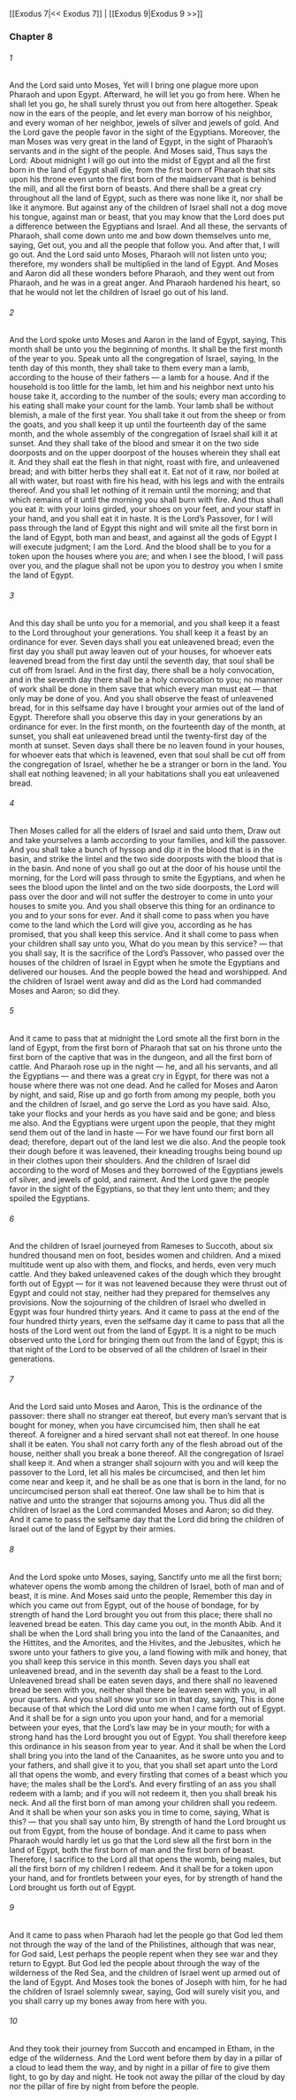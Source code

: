 [[Exodus 7|<< Exodus 7]]  |  [[Exodus 9|Exodus 9 >>]]

### Chapter 8
###### 1
And the Lord said unto Moses, Yet will I bring one plague more upon Pharaoh and upon Egypt. Afterward, he will let you go from here. When he shall let you go, he shall surely thrust you out from here altogether. Speak now in the ears of the people, and let every man borrow of his neighbor, and every woman of her neighbor, jewels of silver and jewels of gold. And the Lord gave the people favor in the sight of the Egyptians. Moreover, the man Moses was very great in the land of Egypt, in the sight of Pharaoh’s servants and in the sight of the people. And Moses said, Thus says the Lord: About midnight I will go out into the midst of Egypt and all the first born in the land of Egypt shall die, from the first born of Pharaoh that sits upon his throne even unto the first born of the maidservant that is behind the mill, and all the first born of beasts. And there shall be a great cry throughout all the land of Egypt, such as there was none like it, nor shall be like it anymore. But against any of the children of Israel shall not a dog move his tongue, against man or beast, that you may know that the Lord does put a difference between the Egyptians and Israel. And all these, the servants of Pharaoh, shall come down unto me and bow down themselves unto me, saying, Get out, you and all the people that follow you. And after that, I will go out. And the Lord said unto Moses, Pharaoh will not listen unto you; therefore, my wonders shall be multiplied in the land of Egypt. And Moses and Aaron did all these wonders before Pharaoh, and they went out from Pharaoh, and he was in a great anger. And Pharaoh hardened his heart, so that he would not let the children of Israel go out of his land.

###### 2
And the Lord spoke unto Moses and Aaron in the land of Egypt, saying, This month shall be unto you the beginning of months. It shall be the first month of the year to you. Speak unto all the congregation of Israel, saying, In the tenth day of this month, they shall take to them every man a lamb, according to the house of their fathers — a lamb for a house. And if the household is too little for the lamb, let him and his neighbor next unto his house take it, according to the number of the souls; every man according to his eating shall make your count for the lamb. Your lamb shall be without blemish, a male of the first year. You shall take it out from the sheep or from the goats, and you shall keep it up until the fourteenth day of the same month, and the whole assembly of the congregation of Israel shall kill it at sunset. And they shall take of the blood and smear it on the two side doorposts and on the upper doorpost of the houses wherein they shall eat it. And they shall eat the flesh in that night, roast with fire, and unleavened bread; and with bitter herbs they shall eat it. Eat not of it raw, nor boiled at all with water, but roast with fire his head, with his legs and with the entrails thereof. And you shall let nothing of it remain until the morning; and that which remains of it until the morning you shall burn with fire. And thus shall you eat it: with your loins girded, your shoes on your feet, and your staff in your hand, and you shall eat it in haste. It is the Lord’s Passover, for I will pass through the land of Egypt this night and will smite all the first born in the land of Egypt, both man and beast, and against all the gods of Egypt I will execute judgment; I am the Lord. And the blood shall be to you for a token upon the houses where you are; and when I see the blood, I will pass over you, and the plague shall not be upon you to destroy you when I smite the land of Egypt.

###### 3
And this day shall be unto you for a memorial, and you shall keep it a feast to the Lord throughout your generations. You shall keep it a feast by an ordinance for ever. Seven days shall you eat unleavened bread; even the first day you shall put away leaven out of your houses, for whoever eats leavened bread from the first day until the seventh day, that soul shall be cut off from Israel. And in the first day, there shall be a holy convocation, and in the seventh day there shall be a holy convocation to you; no manner of work shall be done in them save that which every man must eat — that only may be done of you. And you shall observe the feast of unleavened bread, for in this selfsame day have I brought your armies out of the land of Egypt. Therefore shall you observe this day in your generations by an ordinance for ever. In the first month, on the fourteenth day of the month, at sunset, you shall eat unleavened bread until the twenty-first day of the month at sunset. Seven days shall there be no leaven found in your houses, for whoever eats that which is leavened, even that soul shall be cut off from the congregation of Israel, whether he be a stranger or born in the land. You shall eat nothing leavened; in all your habitations shall you eat unleavened bread.

###### 4
Then Moses called for all the elders of Israel and said unto them, Draw out and take yourselves a lamb according to your families, and kill the passover. And you shall take a bunch of hyssop and dip it in the blood that is in the basin, and strike the lintel and the two side doorposts with the blood that is in the basin. And none of you shall go out at the door of his house until the morning, for the Lord will pass through to smite the Egyptians, and when he sees the blood upon the lintel and on the two side doorposts, the Lord will pass over the door and will not suffer the destroyer to come in unto your houses to smite you. And you shall observe this thing for an ordinance to you and to your sons for ever. And it shall come to pass when you have come to the land which the Lord will give you, according as he has promised, that you shall keep this service. And it shall come to pass when your children shall say unto you, What do you mean by this service? — that you shall say, It is the sacrifice of the Lord’s Passover, who passed over the houses of the children of Israel in Egypt when he smote the Egyptians and delivered our houses. And the people bowed the head and worshipped. And the children of Israel went away and did as the Lord had commanded Moses and Aaron; so did they.

###### 5
And it came to pass that at midnight the Lord smote all the first born in the land of Egypt, from the first born of Pharaoh that sat on his throne unto the first born of the captive that was in the dungeon, and all the first born of cattle. And Pharaoh rose up in the night — he, and all his servants, and all the Egyptians — and there was a great cry in Egypt, for there was not a house where there was not one dead. And he called for Moses and Aaron by night, and said, Rise up and go forth from among my people, both you and the children of Israel, and go serve the Lord as you have said. Also, take your flocks and your herds as you have said and be gone; and bless me also. And the Egyptians were urgent upon the people, that they might send them out of the land in haste — For we have found our first born all dead; therefore, depart out of the land lest we die also. And the people took their dough before it was leavened, their kneading troughs being bound up in their clothes upon their shoulders. And the children of Israel did according to the word of Moses and they borrowed of the Egyptians jewels of silver, and jewels of gold, and raiment. And the Lord gave the people favor in the sight of the Egyptians, so that they lent unto them; and they spoiled the Egyptians.

###### 6
And the children of Israel journeyed from Rameses to Succoth, about six hundred thousand men on foot, besides women and children. And a mixed multitude went up also with them, and flocks, and herds, even very much cattle. And they baked unleavened cakes of the dough which they brought forth out of Egypt — for it was not leavened because they were thrust out of Egypt and could not stay, neither had they prepared for themselves any provisions. Now the sojourning of the children of Israel who dwelled in Egypt was four hundred thirty years. And it came to pass at the end of the four hundred thirty years, even the selfsame day it came to pass that all the hosts of the Lord went out from the land of Egypt. It is a night to be much observed unto the Lord for bringing them out from the land of Egypt; this is that night of the Lord to be observed of all the children of Israel in their generations.

###### 7
And the Lord said unto Moses and Aaron, This is the ordinance of the passover: there shall no stranger eat thereof, but every man’s servant that is bought for money, when you have circumcised him, then shall he eat thereof. A foreigner and a hired servant shall not eat thereof. In one house shall it be eaten. You shall not carry forth any of the flesh abroad out of the house, neither shall you break a bone thereof. All the congregation of Israel shall keep it. And when a stranger shall sojourn with you and will keep the passover to the Lord, let all his males be circumcised, and then let him come near and keep it, and he shall be as one that is born in the land, for no uncircumcised person shall eat thereof. One law shall be to him that is native and unto the stranger that sojourns among you. Thus did all the children of Israel as the Lord commanded Moses and Aaron; so did they. And it came to pass the selfsame day that the Lord did bring the children of Israel out of the land of Egypt by their armies.

###### 8
And the Lord spoke unto Moses, saying, Sanctify unto me all the first born; whatever opens the womb among the children of Israel, both of man and of beast, it is mine. And Moses said unto the people, Remember this day in which you came out from Egypt, out of the house of bondage, for by strength of hand the Lord brought you out from this place; there shall no leavened bread be eaten. This day came you out, in the month Abib. And it shall be when the Lord shall bring you into the land of the Canaanites, and the Hittites, and the Amorites, and the Hivites, and the Jebusites, which he swore unto your fathers to give you, a land flowing with milk and honey, that you shall keep this service in this month. Seven days you shall eat unleavened bread, and in the seventh day shall be a feast to the Lord. Unleavened bread shall be eaten seven days, and there shall no leavened bread be seen with you, neither shall there be leaven seen with you, in all your quarters. And you shall show your son in that day, saying, This is done because of that which the Lord did unto me when I came forth out of Egypt. And it shall be for a sign unto you upon your hand, and for a memorial between your eyes, that the Lord’s law may be in your mouth; for with a strong hand has the Lord brought you out of Egypt. You shall therefore keep this ordinance in his season from year to year. And it shall be when the Lord shall bring you into the land of the Canaanites, as he swore unto you and to your fathers, and shall give it to you, that you shall set apart unto the Lord all that opens the womb, and every firstling that comes of a beast which you have; the males shall be the Lord’s. And every firstling of an ass you shall redeem with a lamb; and if you will not redeem it, then you shall break his neck. And all the first born of man among your children shall you redeem. And it shall be when your son asks you in time to come, saying, What is this? — that you shall say unto him, By strength of hand the Lord brought us out from Egypt, from the house of bondage. And it came to pass when Pharaoh would hardly let us go that the Lord slew all the first born in the land of Egypt, both the first born of man and the first born of beast. Therefore, I sacrifice to the Lord all that opens the womb, being males, but all the first born of my children I redeem. And it shall be for a token upon your hand, and for frontlets between your eyes, for by strength of hand the Lord brought us forth out of Egypt.

###### 9
And it came to pass when Pharaoh had let the people go that God led them not through the way of the land of the Philistines, although that was near, for God said, Lest perhaps the people repent when they see war and they return to Egypt. But God led the people about through the way of the wilderness of the Red Sea, and the children of Israel went up armed out of the land of Egypt. And Moses took the bones of Joseph with him, for he had the children of Israel solemnly swear, saying, God will surely visit you, and you shall carry up my bones away from here with you.

###### 10
And they took their journey from Succoth and encamped in Etham, in the edge of the wilderness. And the Lord went before them by day in a pillar of a cloud to lead them the way, and by night in a pillar of fire to give them light, to go by day and night. He took not away the pillar of the cloud by day nor the pillar of fire by night from before the people.
